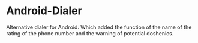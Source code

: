 # Android-Dialer
Alternative dialer for Android. Which added the function of the name of the rating of the phone number and the warning of potential doshenics.
